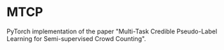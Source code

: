 # MTCP
PyTorch implementation of the paper "Multi-Task Credible Pseudo-Label Learning for Semi-supervised Crowd Counting".
